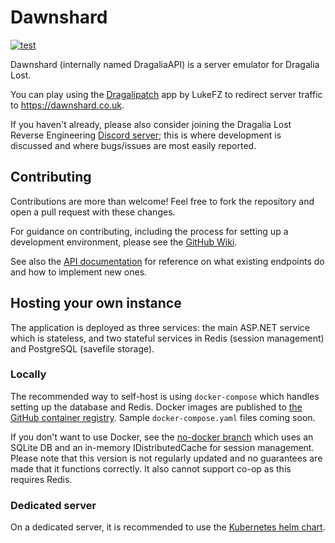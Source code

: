 # Dawnshard

[![test](https://github.com/SapiensAnatis/DragaliaAPI/actions/workflows/test.yaml/badge.svg?branch=develop)](https://github.com/SapiensAnatis/DragaliaAPI/actions/workflows/test.yaml)

Dawnshard (internally named DragaliaAPI) is a server emulator for Dragalia Lost.

You can play using the [Dragalipatch](https://github.com/lukeFZ/dragalipatch) app by LukeFZ to redirect server traffic to https://dawnshard.co.uk.

If you haven't already, please also consider joining the Dragalia Lost Reverse Engineering [Discord server](https://discord.gg/j9zSttjjWj); this is where development is discussed and where bugs/issues are most easily reported.

## Contributing

Contributions are more than welcome! Feel free to fork the repository and open a pull request with these changes.

For guidance on contributing, including the process for setting up a development environment, please see the [GitHub Wiki](https://github.com/SapiensAnatis/Dawnshard/wiki).

See also the [API documentation](https://dragalia-api-docs.readthedocs.io/en/latest/) for reference on what existing endpoints do and how to implement new ones.

## Hosting your own instance

The application is deployed as three services: the main ASP.NET service which is stateless, and two stateful services in Redis (session management) and PostgreSQL (savefile storage).

### Locally

The recommended way to self-host is using `docker-compose` which handles setting up the database and Redis. Docker images are published to [the GitHub container registry](https://github.com/SapiensAnatis/Dawnshard/pkgs/container/dragalia-api). Sample `docker-compose.yaml` files coming soon.

If you don't want to use Docker, see the [no-docker branch](https://github.com/sapiensAnatis/dragaliaAPI/tree/no-docker) which uses an SQLite DB and an in-memory IDistributedCache for session management. Please note that this version is not regularly updated and no guarantees are made that it functions correctly. It also cannot support co-op as this requires Redis.

### Dedicated server

On a dedicated server, it is recommended to use the [Kubernetes helm chart](https://github.com/SapiensAnatis/helm-charts). 
